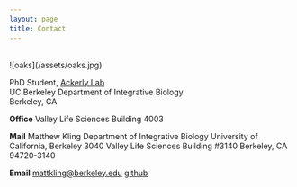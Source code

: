 ```yaml
---
layout: page
title: Contact
---
```

<br>
![oaks](/assets/oaks.jpg)

PhD Student, [Ackerly Lab](http://www.ackerlylab.org) <br>
UC Berkeley Department of Integrative Biology <br>
Berkeley, CA

**Office**
Valley Life Sciences Building 4003 <br>

**Mail**
Matthew Kling
Department of Integrative Biology
University of California, Berkeley
3040 Valley Life Sciences Building #3140
Berkeley, CA 94720-3140

**Email**
mattkling@berkeley.edu
[github](https://github.com/matthewkling)


